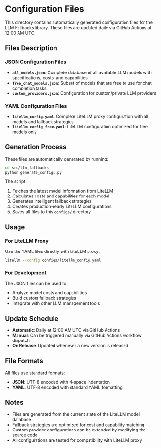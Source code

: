 # Configuration Files

This directory contains automatically generated configuration files for the LLM Fallbacks library. These files are updated daily via GitHub Actions at 12:00 AM UTC.

## Files Description

### JSON Configuration Files

- **`all_models.json`**: Complete database of all available LLM models with specifications, costs, and capabilities
- **`free_chat_models.json`**: Subset of models that are free to use for chat completion tasks
- **`custom_providers.json`**: Configuration for custom/private LLM providers

### YAML Configuration Files

- **`litellm_config.yaml`**: Complete LiteLLM proxy configuration with all models and fallback strategies
- **`litellm_config_free.yaml`**: LiteLLM configuration optimized for free models only

## Generation Process

These files are automatically generated by running:

```bash
cd src/llm_fallbacks
python generate_configs.py
```

The script:
1. Fetches the latest model information from LiteLLM
2. Calculates costs and capabilities for each model
3. Generates intelligent fallback strategies
4. Creates production-ready LiteLLM configurations
5. Saves all files to this `configs/` directory

## Usage

### For LiteLLM Proxy

Use the YAML files directly with LiteLLM proxy:

```bash
litellm --config configs/litellm_config.yaml
```

### For Development

The JSON files can be used to:
- Analyze model costs and capabilities
- Build custom fallback strategies
- Integrate with other LLM management tools

## Update Schedule

- **Automatic**: Daily at 12:00 AM UTC via GitHub Actions
- **Manual**: Can be triggered manually via GitHub Actions workflow dispatch
- **On Release**: Updated whenever a new version is released

## File Formats

All files use standard formats:
- **JSON**: UTF-8 encoded with 4-space indentation
- **YAML**: UTF-8 encoded with standard YAML formatting

## Notes

- Files are generated from the current state of the LiteLLM model database
- Fallback strategies are optimized for cost and capability matching
- Custom provider configurations can be extended by modifying the source code
- All configurations are tested for compatibility with LiteLLM proxy
